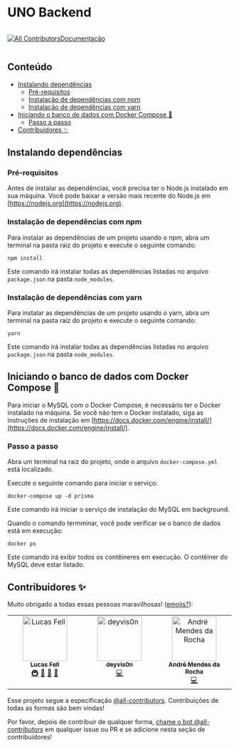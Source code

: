 # UNO Backend

<div style="display: flex;">
<!-- ALL-CONTRIBUTORS-BADGE:START - Do not remove or modify this section -->

[![All Contributors](https://img.shields.io/badge/all_contributors-3-orange.svg?style=flat-square)](#contributors-)

<!-- ALL-CONTRIBUTORS-BADGE:END -->

[Documentação](https://documenter.getpostman.com/view/13271893/2s93RMVvtQ)

</div>

## Conteúdo

- [Instalando dependências](#instalando-dependências)
  - [Pré-requisitos](#pré-requisitos)
  - [Instalação de dependências com npm](#instalação-de-dependências-com-npm)
  - [Instalação de dependências com yarn](#instalação-de-dependências-com-yarn)
- [Iniciando o banco de dados com Docker Compose 🐳](#iniciando-o-banco-de-dados-com-docker-compose-)
  - [Passo a passo](#passo-a-passo)
- [Contribuidores ✨](#contribuidores-)

## Instalando dependências

### Pré-requisitos

Antes de instalar as dependências, você precisa ter o Node.js instalado em sua máquina. Você pode baixar a versão mais recente do Node.js em [https://nodejs.org](https://nodejs.org).

### Instalação de dependências com npm

Para instalar as dependências de um projeto usando o npm, abra um terminal na pasta raiz do projeto e execute o seguinte comando:

```
npm install
```

Este comando irá instalar todas as dependências listadas no arquivo `package.json` na pasta `node_modules`.

### Instalação de dependências com yarn

Para instalar as dependências de um projeto usando o yarn, abra um terminal na pasta raiz do projeto e execute o seguinte comando:

```
yarn
```

Este comando irá instalar todas as dependências listadas no arquivo `package.json` na pasta `node_modules`.

## Iniciando o banco de dados com Docker Compose 🐳

Para iniciar o MySQL com o Docker Compose, é necessário ter o Docker instalado na máquina. Se você não tem o Docker instalado, siga as instruções de instalação em [https://docs.docker.com/engine/install/](https://docs.docker.com/engine/install/).

### Passo a passo

Abra um terminal na raiz do projeto, onde o arquivo `docker-compose.yml` está localizado.

Execute o seguinte comando para iniciar o serviço:

```
docker-compose up -d prisma
```

Este comando irá iniciar o serviço de instalação do MySQL em background.

Quando o comando termminar, você pode verificar se o banco de dados está em execução:

```
docker ps
```

Este comando irá exibir todos os contêineres em execução. O contêiner do MySQL deve estar listado.

## Contribuidores ✨

Muito obrigado a todas essas pessoas maravilhosas! ([emojis?](https://allcontributors.org/docs/en/emoji-key)):

<!-- ALL-CONTRIBUTORS-LIST:START - Do not remove or modify this section -->
<!-- prettier-ignore-start -->
<!-- markdownlint-disable -->
<table>
  <tbody>
    <tr>
      <td align="center" valign="top" width="14.28%"><a href="https://github.com/fell-lucas"><img src="https://avatars.githubusercontent.com/u/47724710?v=4?s=100" width="100px;" alt="Lucas Fell"/><br /><sub><b>Lucas Fell</b></sub></a><br /><a href="#infra-fell-lucas" title="Infrastructure (Hosting, Build-Tools, etc)">🚇</a> <a href="#maintenance-fell-lucas" title="Maintenance">🚧</a> <a href="#tool-fell-lucas" title="Tools">🔧</a> <a href="https://github.com/Uno-Online/uno-backend/pulls?q=is%3Apr+reviewed-by%3Afell-lucas" title="Reviewed Pull Requests">👀</a></td>
      <td align="center" valign="top" width="14.28%"><a href="https://github.com/deyvis0n"><img src="https://avatars.githubusercontent.com/u/82903398?v=4?s=100" width="100px;" alt="deyvis0n"/><br /><sub><b>deyvis0n</b></sub></a><br /><a href="https://github.com/Uno-Online/uno-backend/commits?author=deyvis0n" title="Code">💻</a></td>
      <td align="center" valign="top" width="14.28%"><a href="https://kaolhou.dev"><img src="https://avatars.githubusercontent.com/u/71137653?v=4?s=100" width="100px;" alt="André Mendes da Rocha"/><br /><sub><b>André Mendes da Rocha</b></sub></a><br /><a href="https://github.com/Uno-Online/uno-backend/commits?author=Kaolhou" title="Code">💻</a></td>
    </tr>
  </tbody>
</table>

<!-- markdownlint-restore -->
<!-- prettier-ignore-end -->

<!-- ALL-CONTRIBUTORS-LIST:END -->

Esse projeto segue a especificação [@all-contributors](https://github.com/all-contributors/all-contributors). Contribuições de todas as formas são bem vindas!

Por favor, depois de contribuir de qualquer forma, [chame o bot @all-contributors](https://github.com/Uno-Online/uno-backend/pull/41#issuecomment-1481839393) em qualquer issue ou PR e se adicione nesta seção de contribuidores!
